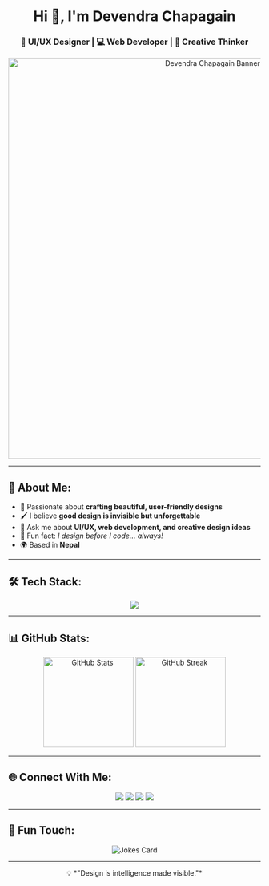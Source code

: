 <!-- Profile Header -->
<h1 align="center">Hi 👋, I'm Devendra Chapagain</h1>
<h3 align="center">🎨 UI/UX Designer | 💻 Web Developer | 🌟 Creative Thinker</h3>

<!-- Fun Banner -->
<p align="center">
  <img src="https://i.ibb.co/kDq1h2J/code-banner.gif" alt="Devendra Chapagain Banner" width="800"/>
</p>

---

## 💫 About Me:
- 🎯 Passionate about **crafting beautiful, user-friendly designs**
- 🖌 I believe **good design is invisible but unforgettable**
- 💬 Ask me about **UI/UX, web development, and creative design ideas**
- 🎨 Fun fact: *I design before I code… always!*
- 🌍 Based in **Nepal**

---

## 🛠 Tech Stack:
<p align="center">
  <img src="https://skillicons.dev/icons?i=html,css,js,react,next,tailwind,bootstrap,python,django,figma,git,github,firebase,mongodb,mysql" />
</p>

---

## 📊 GitHub Stats:
<p align="center">
  <img src="https://github-readme-stats.vercel.app/api?username=Devilbbx&theme=tokyonight&show_icons=true" alt="GitHub Stats" height="180" />
  <img src="https://github-readme-streak-stats.herokuapp.com/?user=Devilbbx&theme=tokyonight" alt="GitHub Streak" height="180" />
</p>

---

## 🌐 Connect With Me:
<p align="center">
  <a href="https://chapagaindevendra.com.np" target="_blank"><img src="https://img.shields.io/badge/Website-FF7139?style=for-the-badge&logo=firefox-browser&logoColor=white"/></a>
  <a href="https://linkedin.com/in/devendra-chapagain-765366281" target="_blank"><img src="https://img.shields.io/badge/LinkedIn-0077B5?style=for-the-badge&logo=linkedin&logoColor=white"/></a>
  <a href="https://github.com/Devilbbx" target="_blank"><img src="https://img.shields.io/badge/GitHub-000000?style=for-the-badge&logo=github&logoColor=white"/></a>
  <a href="mailto:chapagaindevendra63@gmail.com" target="_blank"><img src="https://img.shields.io/badge/Email-D14836?style=for-the-badge&logo=gmail&logoColor=white"/></a>
</p>

---

## 🖤 Fun Touch:
<p align="center">
  <img src="https://readme-jokes.vercel.app/api?theme=tokyonight" alt="Jokes Card" />
</p>

---
<p align="center">💡 *"Design is intelligence made visible."*</p>
